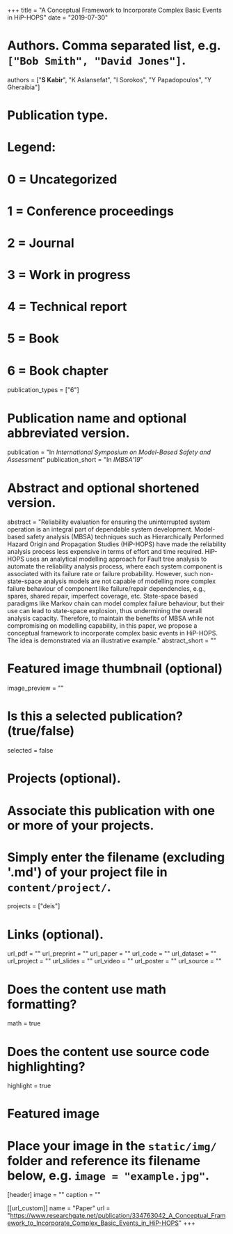 +++
title = "A Conceptual Framework to Incorporate Complex Basic Events in HiP-HOPS"
date = "2019-07-30"

# Authors. Comma separated list, e.g. `["Bob Smith", "David Jones"]`.
authors = ["**S Kabir**", "K Aslansefat", "I Sorokos", "Y Papadopoulos", "Y Gheraibia"]

# Publication type.
# Legend:
# 0 = Uncategorized
# 1 = Conference proceedings
# 2 = Journal
# 3 = Work in progress
# 4 = Technical report
# 5 = Book
# 6 = Book chapter
publication_types = ["6"]

# Publication name and optional abbreviated version.
publication = "In *International Symposium on Model-Based Safety and Assessment*"
publication_short = "In *IMBSA'19*"

# Abstract and optional shortened version.
abstract = "Reliability evaluation for ensuring the uninterrupted system operation is an integral part of dependable system development. Model-based safety analysis (MBSA) techniques such as Hierarchically Performed Hazard Origin and Propagation Studies (HiP-HOPS) have made the reliability analysis process less expensive in terms of effort and time required. HiP-HOPS uses an analytical modelling approach for Fault tree analysis to automate the reliability analysis process, where each system component is associated with its failure rate or failure probability. However, such non-state-space analysis models are not capable of modelling more complex failure behaviour of component like failure/repair dependencies, e.g., spares, shared repair, imperfect coverage, etc. State-space based paradigms like Markov chain can model complex failure behaviour, but their use can lead to state-space explosion, thus undermining the overall analysis capacity. Therefore, to maintain the benefits of MBSA while not compromising on modelling capability, in this paper, we propose a conceptual framework to incorporate complex basic events in HiP-HOPS. The idea is demonstrated via an illustrative example."
abstract_short = ""

# Featured image thumbnail (optional)
image_preview = ""

# Is this a selected publication? (true/false)
selected = false

# Projects (optional).
#   Associate this publication with one or more of your projects.
#   Simply enter the filename (excluding '.md') of your project file in `content/project/`.
projects = ["deis"]

# Links (optional).
url_pdf = ""
url_preprint = ""
url_paper = ""
url_code = ""
url_dataset = ""
url_project = ""
url_slides = ""
url_video = ""
url_poster = ""
url_source = ""

# Does the content use math formatting?
math = true

# Does the content use source code highlighting?
highlight = true

# Featured image
# Place your image in the `static/img/` folder and reference its filename below, e.g. `image = "example.jpg"`.
[header]
image = ""
caption = ""

[[url_custom]]
    name = "Paper"
    url = "https://www.researchgate.net/publication/334763042_A_Conceptual_Framework_to_Incorporate_Complex_Basic_Events_in_HiP-HOPS"
+++
